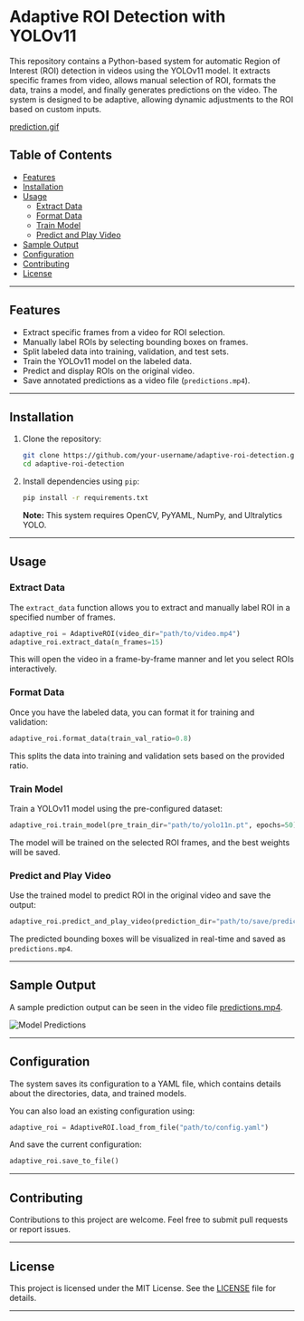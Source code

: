 # Adaptive ROI Detection with YOLOv11

This repository contains a Python-based system for automatic Region of Interest (ROI) detection in videos using the YOLOv11 model. It extracts specific frames from video, allows manual selection of ROI, formats the data, trains a model, and finally generates predictions on the video. The system is designed to be adaptive, allowing dynamic adjustments to the ROI based on custom inputs.

[prediction.gif](https://github.com/horse-3903/adaptive-cv-roi/blob/main/prediction.gif)

## Table of Contents
- [Features](#features)
- [Installation](#installation)
- [Usage](#usage)
  - [Extract Data](#extract-data)
  - [Format Data](#format-data)
  - [Train Model](#train-model)
  - [Predict and Play Video](#predict-and-play-video)
- [Sample Output](#sample-output)
- [Configuration](#configuration)
- [Contributing](#contributing)
- [License](#license)

---

## Features

- Extract specific frames from a video for ROI selection.
- Manually label ROIs by selecting bounding boxes on frames.
- Split labeled data into training, validation, and test sets.
- Train the YOLOv11 model on the labeled data.
- Predict and display ROIs on the original video.
- Save annotated predictions as a video file (`predictions.mp4`).

---

## Installation

1. Clone the repository:

   ```bash
   git clone https://github.com/your-username/adaptive-roi-detection.git
   cd adaptive-roi-detection
   ```

2. Install dependencies using `pip`:

   ```bash
   pip install -r requirements.txt
   ```

   **Note:** This system requires OpenCV, PyYAML, NumPy, and Ultralytics YOLO.

---

## Usage

### Extract Data

The `extract_data` function allows you to extract and manually label ROI in a specified number of frames.

```python
adaptive_roi = AdaptiveROI(video_dir="path/to/video.mp4")
adaptive_roi.extract_data(n_frames=15)
```

This will open the video in a frame-by-frame manner and let you select ROIs interactively.

### Format Data

Once you have the labeled data, you can format it for training and validation:

```python
adaptive_roi.format_data(train_val_ratio=0.8)
```

This splits the data into training and validation sets based on the provided ratio.

### Train Model

Train a YOLOv11 model using the pre-configured dataset:

```python
adaptive_roi.train_model(pre_train_dir="path/to/yolo11n.pt", epochs=50)
```

The model will be trained on the selected ROI frames, and the best weights will be saved.

### Predict and Play Video

Use the trained model to predict ROI in the original video and save the output:

```python
adaptive_roi.predict_and_play_video(prediction_dir="path/to/save/predictions")
```

The predicted bounding boxes will be visualized in real-time and saved as `predictions.mp4`.

---

## Sample Output

A sample prediction output can be seen in the video file [predictions.mp4](https://github.com/horse-3903/adaptive-cv-roi/blob/main/prediction.mp4).

![Model Predictions](https://github.com/horse-3903/adaptive-cv-roi/blob/main/prediction.gif)

---

## Configuration

The system saves its configuration to a YAML file, which contains details about the directories, data, and trained models.

You can also load an existing configuration using:

```python
adaptive_roi = AdaptiveROI.load_from_file("path/to/config.yaml")
```

And save the current configuration:

```python
adaptive_roi.save_to_file()
```

---

## Contributing

Contributions to this project are welcome. Feel free to submit pull requests or report issues.

---

## License

This project is licensed under the MIT License. See the [LICENSE](LICENSE) file for details.

---

